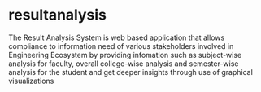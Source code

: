 # resultanalysis
The Result Analysis System is web based application that allows compliance to information need of various stakeholders involved in Engineering Ecosystem by providing infomation such as subject-wise analysis for faculty, overall college-wise analysis and semester-wise analysis for the student and get deeper insights through use of graphical visualizations
